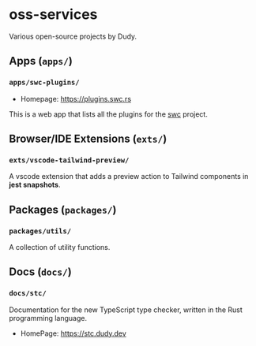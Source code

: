 # oss-services

Various open-source projects by Dudy.

## Apps (`apps/`)

### `apps/swc-plugins/`

- Homepage: https://plugins.swc.rs

This is a web app that lists all the plugins for the [swc](https://swc.rs) project.

## Browser/IDE Extensions (`exts/`)

### `exts/vscode-tailwind-preview/`

A vscode extension that adds a preview action to Tailwind components in **jest snapshots**.

## Packages (`packages/`)

### `packages/utils/`

A collection of utility functions.

## Docs (`docs/`)

### `docs/stc/`

Documentation for the new TypeScript type checker, written in the Rust programming language.

- HomePage: https://stc.dudy.dev
